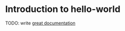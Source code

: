 # Introduction to hello-world

TODO: write [great documentation](https://jacobian.org/writing/what-to-write/)
